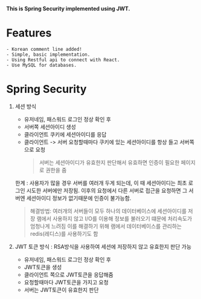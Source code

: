 #### This is Spring Security implemented using JWT.

# Features
    - Korean comment line added!
    - Simple, basic implementation.
    - Using Restful api to connect with React.
    - Use MySQL for databases.

# Spring Security

1. 세션 방식

    - 유저네임, 패스워드 로그인 정상 확인 후
    - 서버쪽 세션아이디 생성
    - 클라이언트 쿠키에 세션아이디를 응답
    - 클라이언트 -> 서버 요청할때마다 쿠키에 있는 세션아이디를 항상 들고 서버쪽으로 요청
      > 서버는 세션아이디가 유효한지 판단해서 유효하면 인증이 필요한 페이지로 권한을 줌

   한계 :
   사용자가 많을 경우 서버를 여러개 두게 되는데, 이 때 세션아이디는 최초 로그인 시도한 서버에만 저장됨.
   이후의 요청에서 다른 서버로 접근을 요청하면 그 서버엔 세션아이디 정보가 없기때문에 인증이 불가능함.
   > 해결방법:
   여러개의 서버들이 모두 하나의 데이터베이스에 세션아이디를 저장
   램에서 사용하지 않고 I/O를 이용해 정보를 불러오기 떄문에 처리속도가 엄청나게 느려짐
   이를 해결하기 위해 램에서 데이터베이스를 관리하는 redis(레디스)를 사용하기도 함


1. JWT 토큰 방식 : RSA방식을 사용하여 세션에 저장하지 않고 유효한지 판단 가능

    - 유저네임, 패스워드 로그인 정상 확인 후
    - JWT토큰을 생성
    - 클라이언트 쪽으로 JWT토큰을 응답해줌
    - 요청할때마다 JWT토큰을 가지고 요청
    - 서버는 JWT토큰이 유효한지 판단


